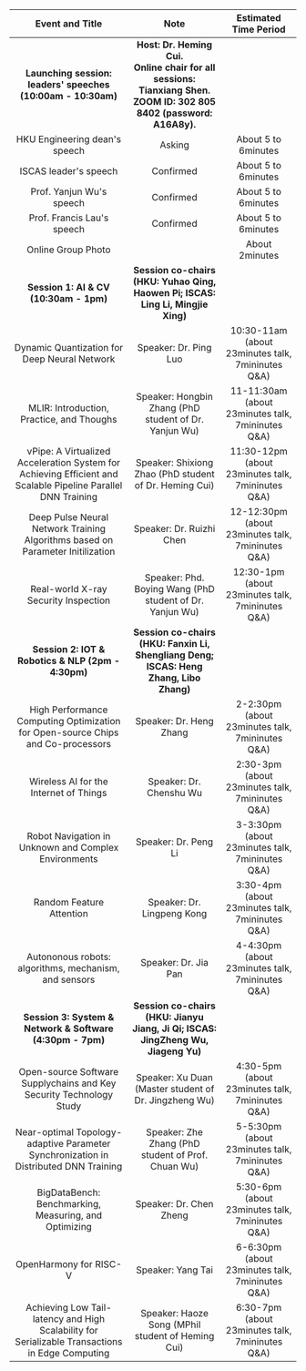 
| Event and Title | Note | Estimated Time Period |
| :---: | :---: | :---: |
| <b>Launching session: leaders' speeches (10:00am - 10:30am) </b> | <b>Host: Dr. Heming Cui. <br/> Online chair for all sessions: Tianxiang Shen. <br/>ZOOM ID: 302 805 8402 (password: A16A8y).</b> |  |
| HKU Engineering dean's speech | Asking | About 5 to 6minutes |
| ISCAS leader's speech | Confirmed | About 5 to 6minutes |
| Prof. Yanjun Wu's speech | Confirmed | About 5 to 6minutes |
| Prof. Francis Lau's speech | Confirmed | About 5 to 6minutes |
| Online Group Photo |  | About 2minutes |
| <b>Session 1: AI & CV (10:30am - 1pm)</b> | <b> Session co-chairs (HKU: Yuhao Qing, Haowen Pi; ISCAS: Ling Li, Mingjie Xing) </b> |  |
| Dynamic Quantization for Deep Neural Network | Speaker: Dr. Ping Luo | 10:30-11am (about 23minutes talk, 7mininutes Q&A) |
| MLIR: Introduction, Practice, and Thoughs | Speaker: Hongbin Zhang (PhD student of Dr. Yanjun Wu) | 11-11:30am (about 23minutes talk, 7mininutes Q&A) |
| vPipe: A Virtualized Acceleration System for Achieving Efficient and Scalable Pipeline Parallel DNN Training | Speaker: Shixiong Zhao (PhD student of Dr. Heming Cui) | 11:30-12pm (about 23minutes talk, 7mininutes Q&A) |
| Deep Pulse Neural Network Training Algorithms based on Parameter Initilization | Speaker: Dr. Ruizhi Chen | 12-12:30pm (about 23minutes talk, 7mininutes Q&A) |
| Real-world X-ray Security Inspection | Speaker: Phd. Boying Wang (PhD student of Dr. Yanjun Wu) | 12:30-1pm (about 23minutes talk, 7mininutes Q&A) |
| <b> Session 2: IOT & Robotics & NLP (2pm - 4:30pm)</b> | <b>Session co-chairs (HKU: Fanxin Li, Shengliang Deng; ISCAS: Heng Zhang, Libo Zhang)</b> |  |
| High Performance Computing Optimization for Open-source Chips and Co-processors | Speaker: Dr. Heng Zhang | 2-2:30pm (about 23minutes talk, 7mininutes Q&A) |
| Wireless AI for the Internet of Things | Speaker: Dr. Chenshu Wu | 2:30-3pm (about 23minutes talk, 7mininutes Q&A) |
| Robot Navigation in Unknown and Complex Environments | Speaker: Dr. Peng Li | 3-3:30pm (about 23minutes talk, 7mininutes Q&A) |
| Random Feature Attention | Speaker: Dr. Lingpeng Kong | 3:30-4pm (about 23minutes talk, 7mininutes Q&A) |
| Autononous robots: algorithms, mechanism, and sensors | Speaker: Dr. Jia Pan | 4-4:30pm (about 23minutes talk, 7mininutes Q&A) |
| <b>Session 3: System & Network & Software (4:30pm - 7pm)</b> | <b>Session co-chairs (HKU: Jianyu Jiang, Ji Qi; ISCAS: JingZheng Wu, Jiageng Yu)</b> |  |
| Open-source Software Supplychains and Key Security Technology Study | Speaker: Xu Duan (Master student of Dr. Jingzheng Wu) | 4:30-5pm (about 23minutes talk, 7mininutes Q&A) |
| Near-optimal Topology-adaptive Parameter Synchronization in Distributed DNN Training | Speaker: Zhe Zhang (PhD student of Prof. Chuan Wu) | 5-5:30pm (about 23minutes talk, 7mininutes Q&A) |
| BigDataBench: Benchmarking, Measuring, and Optimizing | Speaker: Dr. Chen Zheng | 5:30-6pm (about 23minutes talk, 7mininutes Q&A) |
| OpenHarmony for RISC-V | Speaker: Yang Tai | 6-6:30pm (about 23minutes talk, 7mininutes Q&A) |
| Achieving Low Tail-latency and High Scalability for Serializable Transactions in Edge Computing | Speaker: Haoze Song (MPhil student of Heming Cui) | 6:30-7pm (about 23minutes talk, 7mininutes Q&A) |
